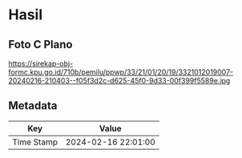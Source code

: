 # Hasil

## Foto C Plano

https://sirekap-obj-formc.kpu.go.id/710b/pemilu/ppwp/33/21/01/20/19/3321012019007-20240216-210403--f05f3d2c-d625-45f0-9d33-00f399f5589e.jpg


## Metadata

| Key        | Value               |
| ---------- | ------------------- |
| Time Stamp | 2024-02-16 22:01:00 |



